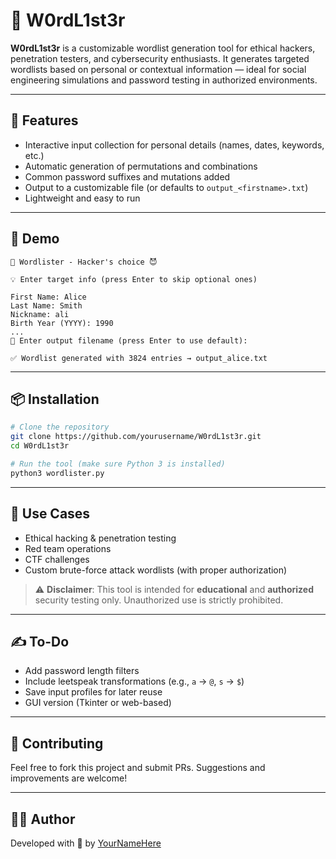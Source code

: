 # 🔐 W0rdL1st3r

**W0rdL1st3r** is a customizable wordlist generation tool for ethical hackers, penetration testers, and cybersecurity enthusiasts. It generates targeted wordlists based on personal or contextual information — ideal for social engineering simulations and password testing in authorized environments.

---

## 🚀 Features

- Interactive input collection for personal details (names, dates, keywords, etc.)
- Automatic generation of permutations and combinations
- Common password suffixes and mutations added
- Output to a customizable file (or defaults to `output_<firstname>.txt`)
- Lightweight and easy to run

---

## 📸 Demo

```
🔮 Wordlister - Hacker's choice 😈

💡 Enter target info (press Enter to skip optional ones)

First Name: Alice
Last Name: Smith
Nickname: ali
Birth Year (YYYY): 1990
...
📝 Enter output filename (press Enter to use default): 

✅ Wordlist generated with 3824 entries → output_alice.txt
```

---

## 📦 Installation

```bash
# Clone the repository
git clone https://github.com/yourusername/W0rdL1st3r.git
cd W0rdL1st3r

# Run the tool (make sure Python 3 is installed)
python3 wordlister.py
```

---

## 🧠 Use Cases

- Ethical hacking & penetration testing
- Red team operations
- CTF challenges
- Custom brute-force attack wordlists (with proper authorization)

> ⚠️ **Disclaimer**: This tool is intended for **educational** and **authorized** security testing only. Unauthorized use is strictly prohibited.

---

## ✍️ To-Do

- Add password length filters
- Include leetspeak transformations (e.g., `a` → `@`, `s` → `$`)
- Save input profiles for later reuse
- GUI version (Tkinter or web-based)

---

## 🤝 Contributing

Feel free to fork this project and submit PRs. Suggestions and improvements are welcome!

---

## 🧑‍💻 Author

Developed with 🖤 by [YourNameHere](https://github.com/yourusername)

